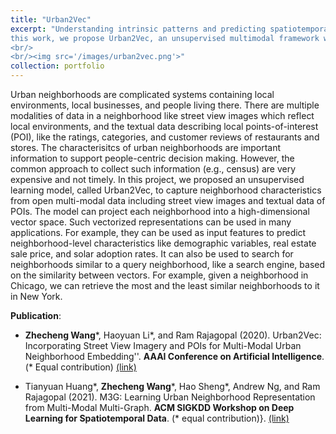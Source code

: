 ```yaml
---
title: "Urban2Vec"
excerpt: "Understanding intrinsic patterns and predicting spatiotemporal characteristics of cities require a comprehensive representation of urban neighborhoods. Existing works relied on either inter- or intra-region connectivities to generate neighborhood representations but failed to fully utilize the informative yet heterogeneous data within neighborhoods. In
this work, we propose Urban2Vec, an unsupervised multimodal framework which incorporates both street view imagery and point-of-interest (POI) data to learn neighborhood embeddings. Specifically, we use a convolutional neural network to extract visual features from street view images while preserving geospatial similarity. Furthermore, we model each POI as a bag-of-words containing its category, rating, and review information. Analog to document embedding in natural language processing, we establish the semantic similarity between neighborhood (“document”) and the words from its surrounding POIs in the vector space. By jointly encoding visual, textual, and geospatial information into the neighborhood representation, Urban2Vec can achieve performances better than baseline models and comparable to fully-supervised methods in downstream prediction tasks. Extensive experiments on three U.S. metropolitan areas also demonstrate the model interpretability, generalization capability, and its value in neighborhood similarity analysis.
<br/>
<br/><img src='/images/urban2vec.png'>"
collection: portfolio
---
```


Urban neighborhoods are complicated systems containing local environments, local businesses, and people living there. There are multiple modalities of data in a neighborhood like street view images which reflect local environments, and the textual data describing local points-of-interest (POI), like the ratings, categories, and customer reviews of restaurants and stores. 
The characterisitcs of urban neighborhoods are important information to support people-centric decision making. However, the common approach to collect such information (e.g., census) are very expensive and not timely. In this project, we proposed an unsupervised learning model, called Urban2Vec, to capture neighborhood characteristics from open multi-modal data including street view images and textual data of POIs. The model can project each neighborhood into a high-dimensional vector space. Such vectorized representations can be used in many applications. 
For example, they can be used as input features to predict neighborhood-level characteristics like demographic variables, real estate sale price, and solar adoption rates. It can also be used to search for neighborhoods similar to a query neighborhood, like a search engine, based on the similarity between vectors. For example, given a neighborhood in Chicago, we can retrieve the most and the least similar neighborhoods to it in New York.

**Publication**:

* **Zhecheng Wang**\*, Haoyuan Li\*, and Ram Rajagopal (2020). 
Urban2Vec: Incorporating Street View Imagery and POIs for Multi-Modal Urban Neighborhood Embedding''. 
**AAAI Conference on Artificial Intelligence**. (\* Equal contribution)
[(link)](https://doi.org/10.1609/aaai.v34i01.5450)

* Tianyuan Huang\*, **Zhecheng Wang**\*, Hao Sheng\*, Andrew Ng, and Ram Rajagopal (2021). 
M3G: Learning Urban Neighborhood Representation from Multi-Modal Multi-Graph. 
**ACM SIGKDD Workshop on Deep Learning for Spatiotemporal Data**. (\* equal contribution)}. 
[(link)](http://cs.emory.edu/~lzhao41/venues/DeepSpatial2021/papers/M3G__Deepspatial_2021.pdf)
